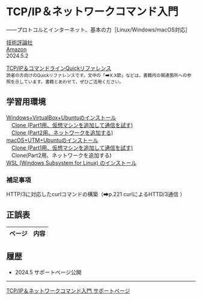 # TCP/IP＆ネットワークコマンド入門
——プロトコルとインターネット、基本の力［Linux/Windows/macOS対応］

[技術評論社](https://gihyo.jp/book/2024/978-4-297-14132-5/)<br/>
[Amazon](https://www.amazon.co.jp/dp/4297141329/)  
2024.5.2

 [TCP/IP＆コマンドラインQuickリファレンス](https://gihyo.jp/assets/files/book/2024/978-4-297-14132-5/download/TCPIP%EF%BC%86%E3%82%B3%E3%83%9E%E3%83%B3%E3%83%89%E3%83%A9%E3%82%A4%E3%83%B3Quick%E3%83%AA%E3%83%95%E3%82%A1%E3%83%AC%E3%83%B3%E3%82%B9.pdf)<br/>
<small>読者の方向けのQuickリファレンスです。文中の「➡X.X節」などは，書籍内の関連箇所への参照を示しています。書籍とあわせて，ぜひご活用ください。</small>

## 学習用環境

[Windows+VirtualBox+Ubuntuのインストール](howto/install-virtualbox.md)<br/>
　[Clone (Part1用、仮想マシンを追加して通信を試す)](howto/clone1-virtualbox.md)<br/>
　[Clone (Part2用、ネットワークを追加する)](howto/clone2-virtualbox.md)<br/>
[macOS+UTM+Ubuntuのインストール](howto/install-utm.md)<br/>
　[Clone (Part1用、仮想マシンを追加して通信を試す)](howto/clone1-utm.md)<br/>
　<!--[Clone(Part2用、ネットワークを追加する)](howto/clone2-utm.md)-->Clone(Part2用、ネットワークを追加する)<br/>
[WSL (Windows Subsystem for Linux) のインストール](howto/install-wsl.md)

### 補足事項

HTTP/3に対応したcurlコマンドの構築（➡p.221 curlによるHTTD/3通信 ）

## 正誤表

|ページ|内容|
|-|-|

## 履歴

- 2024.5 サポートページ公開

----
[TCP/IP＆ネットワークコマンド入門 サポートページ](https://nisim-m.github.io/tcpipcmdbook/)
